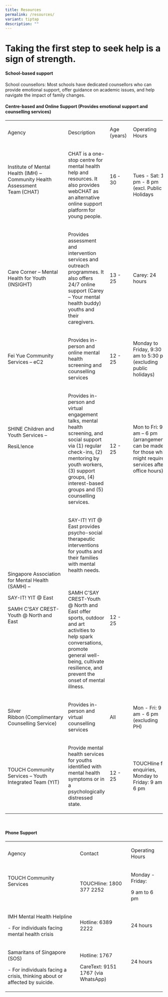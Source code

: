 ```yaml
---
title: Resources
permalink: /resources/
variant: tiptap
description: ""
---
```

<h1>Taking the first step to seek help is a sign of strength.</h1>
<h4></h4>
<h4>School-based support&nbsp;</h4>
<p>School counsellors: Most schools have dedicated counsellors who can provide
emotional support, offer guidance on academic issues, and help navigate
the impact of family changes.&nbsp;</p>
<p></p>
<h4>Centre-based and Online Support (Provides emotional support and counselling services)&nbsp;</h4>
<table style="minWidth: 100px">
<colgroup>
<col>
<col>
<col>
<col>
</colgroup>
<tbody>
<tr>
<td rowspan="1" colspan="1">
<p>Agency&nbsp;</p>
</td>
<td rowspan="1" colspan="1">
<p>Description&nbsp;</p>
</td>
<td rowspan="1" colspan="1">
<p>Age (years)&nbsp;</p>
</td>
<td rowspan="1" colspan="1">
<p>Operating Hours&nbsp;&nbsp;</p>
</td>
</tr>
<tr>
<td rowspan="1" colspan="1">
<p>Institute of Mental Health (IMH) – Community Health Assessment Team (CHAT)&nbsp;</p>
<p>&nbsp;</p>
</td>
<td rowspan="1" colspan="1">
<p>CHAT is a one-stop centre for mental health help and resources. It also
provides webCHAT as an alternative online support platform for young people.&nbsp;</p>
</td>
<td rowspan="1" colspan="1">
<p>16 - 30&nbsp;</p>
<p>&nbsp;</p>
</td>
<td rowspan="1" colspan="1">
<p>Tues - Sat: 1 pm - 8 pm (excl. Public Holidays&nbsp;</p>
</td>
</tr>
<tr>
<td rowspan="1" colspan="1">
<p>Care Corner – Mental Health for Youth (INSIGHT)&nbsp;</p>
</td>
<td rowspan="1" colspan="1">
<p>Provides assessment and intervention services and outreach programmes.
It also offers 24/7 online support (Carey – Your mental health buddy) youths
and their caregivers.&nbsp;</p>
</td>
<td rowspan="1" colspan="1">
<p>13 - 25&nbsp;</p>
</td>
<td rowspan="1" colspan="1">
<p>Carey: 24 hours&nbsp;</p>
</td>
</tr>
<tr>
<td rowspan="1" colspan="1">
<p>Fei Yue Community Services – eC2&nbsp;&nbsp;&nbsp;</p>
</td>
<td rowspan="1" colspan="1">
<p>Provides in-person and online mental health screening and counselling
services&nbsp;</p>
</td>
<td rowspan="1" colspan="1">
<p>12 - 25&nbsp;</p>
</td>
<td rowspan="1" colspan="1">
<p>Monday to Friday, 9:30 am to 5:30 pm (excluding public holidays)&nbsp;</p>
</td>
</tr>
<tr>
<td rowspan="1" colspan="1">
<p>SHINE Children and Youth Services – &nbsp;</p>
<p>ResiL!ence&nbsp;</p>
<p>&nbsp;</p>
<p>&nbsp;</p>
</td>
<td rowspan="1" colspan="1">
<p>Provides in-person and virtual engagement talks, mental health screening,
and social support via (1) regular check-ins, (2) mentoring by youth workers,
(3) support groups, (4) interest-based groups and (5) counselling services.&nbsp;</p>
</td>
<td rowspan="1" colspan="1">
<p>12 - 25&nbsp;</p>
</td>
<td rowspan="1" colspan="1">
<p>Mon to Fri: 9 am – 6 pm (arrangements can be made for those who might
require services after office hours)&nbsp;</p>
</td>
</tr>
<tr>
<td rowspan="1" colspan="1">
<p>Singapore Association for Mental Health (SAMH) –&nbsp;&nbsp;</p>
<p>SAY-IT! YIT @ East&nbsp;&nbsp;</p>
<p>SAMH C’SAY CREST-Youth @ North and East&nbsp;</p>
<p>&nbsp;</p>
</td>
<td rowspan="1" colspan="1">
<p>SAY-IT! YIT @ East provides psycho-social therapeutic interventions for
youths and their families with mental health needs.&nbsp;</p>
<p>&nbsp;</p>
<p>SAMH C’SAY CREST-Youth @ North and East offer sports, outdoor and art
activities to help spark conversations, promote general well-being, cultivate
resilience, and prevent the onset of mental illness.&nbsp;</p>
</td>
<td rowspan="1" colspan="1">
<p>&nbsp;</p>
<p>&nbsp;</p>
<p>&nbsp;</p>
<p>12 - 25&nbsp;</p>
</td>
<td rowspan="1" colspan="1">
<p>&nbsp;</p>
</td>
</tr>
<tr>
<td rowspan="1" colspan="1">
<p>Silver Ribbon (Complimentary Counselling Service)&nbsp;</p>
</td>
<td rowspan="1" colspan="1">
<p>Provides in-person and virtual counselling services&nbsp;</p>
</td>
<td rowspan="1" colspan="1">
<p>All&nbsp;&nbsp;</p>
</td>
<td rowspan="1" colspan="1">
<p>Mon - Fri: 9 am - 6 pm (excluding PH)&nbsp;</p>
</td>
</tr>
<tr>
<td rowspan="1" colspan="1">
<p>TOUCH Community Services – Youth Integrated Team (YIT)&nbsp;&nbsp;</p>
</td>
<td rowspan="1" colspan="1">
<p>Provide mental health services for youths identified with mental health
symptoms or in a psychologically distressed state.  &nbsp;</p>
</td>
<td rowspan="1" colspan="1">
<p>12 - 25&nbsp;</p>
</td>
<td rowspan="1" colspan="1">
<p>TOUCHline for enquiries, Monday to Friday: 9 am – 6 pm&nbsp;</p>
</td>
</tr>
</tbody>
</table>
<p>&nbsp;</p>
<h4>Phone Support&nbsp;&nbsp;</h4>
<table style="minWidth: 75px">
<colgroup>
<col>
<col>
<col>
</colgroup>
<tbody>
<tr>
<td rowspan="1" colspan="1">
<p>Agency&nbsp;</p>
</td>
<td rowspan="1" colspan="1">
<p>Contact&nbsp;</p>
</td>
<td rowspan="1" colspan="1">
<p>Operating Hours&nbsp;</p>
</td>
</tr>
<tr>
<td rowspan="1" colspan="1">
<p>TOUCH Community Services&nbsp;</p>
<p>&nbsp;</p>
</td>
<td rowspan="1" colspan="1">
<p>TOUCHline: 1800 377 2252&nbsp;&nbsp;</p>
</td>
<td rowspan="1" colspan="1">
<p>Monday - Friday:&nbsp;&nbsp;</p>
<p>9 am to 6 pm&nbsp;</p>
</td>
</tr>
<tr>
<td rowspan="1" colspan="1">
<p>IMH Mental Health Helpline&nbsp;</p>
<p>- For individuals facing mental health crisis&nbsp;&nbsp;</p>
</td>
<td rowspan="1" colspan="1">
<p>Hotline: 6389 2222&nbsp;</p>
</td>
<td rowspan="1" colspan="1">
<p>24 hours&nbsp;</p>
</td>
</tr>
<tr>
<td rowspan="1" colspan="1">
<p>Samaritans of Singapore (SOS)&nbsp;</p>
<p>- For individuals facing a crisis, thinking about or affected by suicide.&nbsp;</p>
</td>
<td rowspan="1" colspan="1">
<p>Hotline: 1767&nbsp;</p>
<p>CareText: 9151 1767 (via WhatsApp)&nbsp;</p>
</td>
<td rowspan="1" colspan="1">
<p>24 hours&nbsp;</p>
<p>&nbsp;</p>
</td>
</tr>
</tbody>
</table>
<p>&nbsp;</p>
<p>&nbsp;</p>